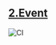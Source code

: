 [2.Event](https://elinaulli.github.io/dom-event/) 
---
![CI](https://github.com/elinaulli/dom-event/actions/workflows/web.yml/badge.svg)





